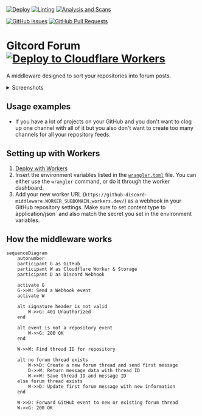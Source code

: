 [![Deploy](https://img.shields.io/github/workflow/status/biaw/gitcord-forum/Build%20and%20publish?label=build)](https://github.com/biaw/gitcord-forum/actions/workflows/build-and-publish.yml)
[![Linting](https://img.shields.io/github/workflow/status/biaw/gitcord-forum/Linting?label=quality)](https://github.com/biaw/gitcord-forum/actions/workflows/linting.yml)
[![Analysis and Scans](https://img.shields.io/github/workflow/status/biaw/gitcord-forum/Analysis%20and%20Scans?label=scan)](https://github.com/biaw/gitcord-forum/actions/workflows/analysis-and-scans.yml)
<!-- deepscan -->
[![GitHub Issues](https://img.shields.io/github/issues-raw/biaw/gitcord-forum.svg)](https://github.com/biaw/gitcord-forum/issues)
[![GitHub Pull Requests](https://img.shields.io/github/issues-pr-raw/biaw/gitcord-forum.svg)](https://github.com/biaw/gitcord-forum/pulls)

# Gitcord Forum [![Deploy to Cloudflare Workers](https://deploy.workers.cloudflare.com/button)](https://deploy.workers.cloudflare.com/?url=https://github.com/biaw/gitcord-forum)

A middleware designed to sort your repositories into forum posts.

<details>
  <summary>Screenshots</summary>

  <!-- insert screenshots -->
</details>

## Usage examples

* If you have a lot of projects on your GitHub and you don't want to clog up one channel with all of it but you also don't want to create too many channels for all your repository feeds.

## Setting up with Workers

1. [Deploy with Workers](https://deploy.workers.cloudflare.com/?url=https://github.com/biaw/gitcord-forum)
2. Insert the environment variables listed in the [`wrangler.toml`](https://github.com/biaw/gitcord-forum/blob/main/wrangler.toml) file. You can either use the `wrangler` command, or do it through the worker dashboard.
3. Add your new worker URL (`https://github-discord-middleware.WORKER_SUBDOMAIN.workers.dev/`) as a webhook in your GitHub repository settings. Make sure to set content type to àpplication/json` and also match the secret you set in the environment variables.

## How the middleware works

```mermaid
sequenceDiagram
    autonumber
    participant G as GitHub
    participant W as Cloudflare Worker & Storage
    participant D as Discord Webhook

    activate G
    G->>W: Send a Webhook event
    activate W

    alt signature header is not valid
        W->>G: 401 Unauthorized
    end

    alt event is not a repository event
        W->>G: 200 OK
    end

    W->>W: Find thread ID for repository

    alt no forum thread exists
        W->>D: Create a new forum thread and send first message
        D->>W: Return message data with thread ID
        W->>W: Save thread ID and message ID
    else forum thread exists
        W->>D: Update first forum message with new information
    end

    W->>D: Forward GitHub event to new or existing forum thread
    W->>G: 200 OK
```
